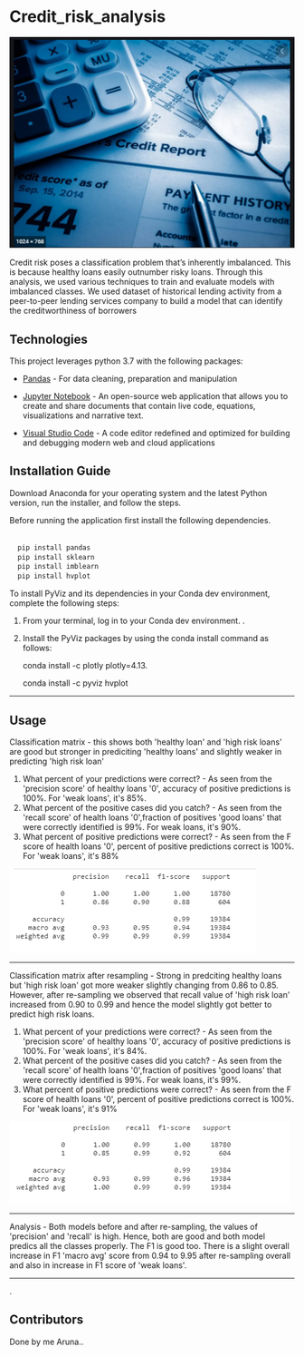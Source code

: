 # Credit_risk_analysis

![](snapshots/intro_credit.PNG)

Credit risk poses a classification problem that’s inherently imbalanced. This is because healthy loans easily outnumber risky loans. Through this analysis, we used various techniques to train and evaluate models with imbalanced classes. We used dataset of historical lending activity from a peer-to-peer lending services company to build a model that can identify the creditworthiness of borrowers

## Technologies

This project leverages python 3.7 with the following packages:

* [Pandas](https://pandas.pydata.org/) - For data cleaning, preparation and manipulation

* [Jupyter Notebook](https://jupyter.org/) - An open-source web application that allows you to create and share documents that contain live code, equations, visualizations and narrative text.

* [Visual Studio Code](https://code.visualstudio.com/) - A code editor redefined and optimized for building and debugging modern web and cloud applications

## Installation Guide

Download Anaconda for your operating system and the latest Python version, run the installer, and follow the steps.

Before running the application first install the following dependencies.

```python

  pip install pandas
  pip install sklearn
  pip install imblearn
  pip install hvplot
```

To install PyViz and its dependencies in your Conda dev environment, complete the following steps:

1. From your terminal, log in to your Conda dev environment.
.
2. Install the PyViz packages by using the conda install command as follows:
    
	conda install -c plotly plotly=4.13.
    
    conda install -c pyviz hvplot
-----------------------------------------------------------------------------------------------------------------------------------------------------

## Usage


Classification matrix - this shows both 'healthy loan' and 'high risk loans' are good but stronger in prediciting 'healthy loans' and slightly weaker in predicting 'high risk loan'
1. What percent of your predictions were correct? - As seen from the 'precision score' of healthy loans '0', accuracy of positive predictions is 100%. For 'weak loans', it's 85%.
2. What percent of the positive cases did you catch? - As seen from the 'recall score' of health loans '0',fraction of positives 'good loans' that were correctly identified is 99%. For weak loans, it's 90%.
3. What percent of positive predictions were correct? - As seen from the F score of health loans '0', percent of positive predictions correct is 100%. For 'weak loans', it's 88%

![](snapshots/classification_matrix.png)

----------------------------------------------------------------------------------------------------------------------------------------------------

Classification matrix after resampling  -  Strong in predciting healthy loans but 'high risk loan' got more weaker slightly changing from 0.86 to 0.85. However, after re-sampling we observed that recall value of 'high risk loan' increased from 0.90 to 0.99 and hence the model slightly got better to predict high risk loans. 

1. What percent of your predictions were correct? - As seen from the 'precision score' of healthy loans '0', accuracy of positive predictions is 100%. For 'weak loans', it's 84%.
2. What percent of the positive cases did you catch? - As seen from the 'recall score' of health loans '0',fraction of positives 'good loans' that were correctly identified is 99%. For weak loans, it's 99%.
3. What percent of positive predictions were correct? - As seen from the F score of health loans '0', percent of positive predictions correct is 100%. For 'weak loans', it's 91%

![](snapshots/re-sampling.png)

-----------------------------------------------------------------------------------------------------------------------------------------------------
Analysis - Both models before and after re-sampling, the values of 'precision' and 'recall' is high. Hence, both are good and both model predics all the classes properly. The F1 is good too. There is a slight overall increase in F1 'macro avg' score from 0.94 to 9.95 after re-sampling overall and also in increase in F1 score of 'weak loans'. 


----------------------------------------------------------------------------------------------------------------------------

.
## Contributors
Done by me Aruna..
